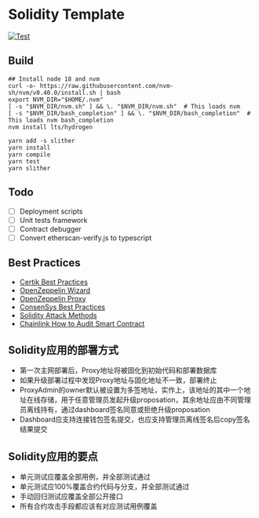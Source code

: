 # Solidity Template

[![Test](https://github.com/NpoolPlatform/solidity-template/actions/workflows/main.yml/badge.svg?branch=master)](https://github.com/NpoolPlatform/solidity-template/actions/workflows/main.yml)

## Build
```
## Install node 18 and nvm
curl -o- https://raw.githubusercontent.com/nvm-sh/nvm/v0.40.0/install.sh | bash
export NVM_DIR="$HOME/.nvm"
[ -s "$NVM_DIR/nvm.sh" ] && \. "$NVM_DIR/nvm.sh"  # This loads nvm
[ -s "$NVM_DIR/bash_completion" ] && \. "$NVM_DIR/bash_completion"  # This loads nvm bash_completion
nvm install lts/hydrogen

```

```
yarn add -s slither
yarn install
yarn compile
yarn test
yarn slither
```

## Todo

- [ ] Deployment scripts
- [ ] Unit tests framework
- [ ] Contract debugger
- [ ] Convert etherscan-verify.js to typescript

## Best Practices

- [Certik Best Practices](https://www.certik.com/zh-CN/resources/blog/FnfYrOCsy3MG9s9gixfbJ-upgradeable-proxy-contract-security-best-practices)
- [OpenZeppelin Wizard](https://wizard.openzeppelin.com/#custom)
- [OpenZeppelin Proxy](https://docs.openzeppelin.com/contracts/4.x/api/proxy)
- [ConsenSys Best Practices](https://github.com/ConsenSys/smart-contract-best-practices/blob/master/README-zh.md)
- [Solidity Attack Methods](https://github.com/slowmist/Knowledge-Base/blob/master/translations/solidity-security-comprehensive-list-of-known-attack-vectors-and-common-anti-patterns_zh-cn.md)
- [Chainlink How to Audit Smart Contract](https://blog.chain.link/how-to-audit-smart-contract-zh/)

## Solidity应用的部署方式

- 第一次主网部署后，Proxy地址将被固化到初始代码和部署数据库
- 如果升级部署过程中发现Proxy地址与固化地址不一致，部署终止
- ProxyAdmin的owner默认被设置为多签地址，实作上，该地址的其中一个地址在线存储，用于任意管理员发起升级proposation，其余地址应由不同管理员离线持有，通过dashboard签名同意或拒绝升级proposation
- Dashboard应支持连接钱包签名提交，也应支持管理员离线签名后copy签名结果提交

## Solidity应用的要点

- 单元测试应覆盖全部用例，并全部测试通过
- 单元测试应100%覆盖合约代码与分支，并全部测试通过
- 手动回归测试应覆盖全部公开接口
- 所有合约攻击手段都应该有对应测试用例覆盖
